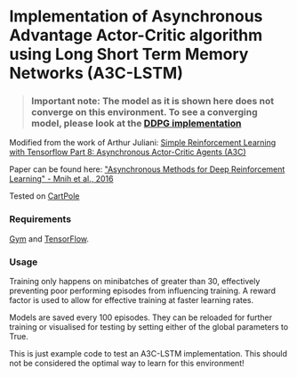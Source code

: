 # Implementation of Asynchronous Advantage Actor-Critic algorithm using Long Short Term Memory Networks (A3C-LSTM)

>### Important note: The model as it is shown here does not converge on this environment. To see a converging model, please look at the [DDPG implementation](https://github.com/liampetti/DDPG)

Modified from the work of Arthur Juliani: [Simple Reinforcement Learning with Tensorflow Part 8: Asynchronous Actor-Critic Agents (A3C)](https://medium.com/emergent-future/simple-reinforcement-learning-with-tensorflow-part-8-asynchronous-actor-critic-agents-a3c-c88f72a5e9f2)

Paper can be found here: ["Asynchronous Methods for Deep Reinforcement Learning" - Mnih et al., 2016](https://arxiv.org/abs/1602.01783)

Tested on [CartPole](https://gym.openai.com/envs/CartPole-v0)

### Requirements
[Gym](https://github.com/openai/gym#installation) and [TensorFlow](https://www.tensorflow.org/install/).

### Usage

Training only happens on minibatches of greater than 30, effectively preventing poor performing episodes from influencing training. A reward factor is used to allow for effective training at faster learning rates.

Models are saved every 100 episodes. They can be reloaded for further training or visualised for testing by setting either of the global parameters to True.

This is just example code to test an A3C-LSTM implementation. This should not be considered the optimal way to learn for this environment!

